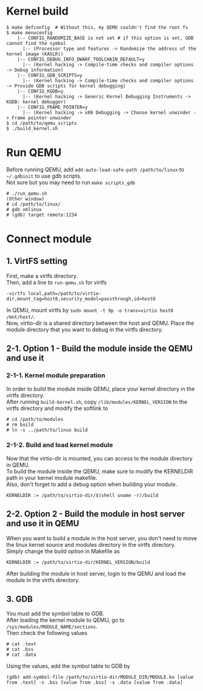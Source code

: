 # Kernel build
```
$ make defconfig  # Without this, my QEMU couldn't find the root fs
$ make menuconfig
    |-- CONFIG_RANDOMIZE_BASE is not set # if this option is set, GDB cannot find the symbol
      |-- (Processor type and features -> Randomize the address of the kernel image (KASLR))
    |-- CONFIG_DEBUG_INFO_DWARF_TOOLCHAIN_DEFAULT=y
      |-- (Kernel hacking -> Compile-time checks and compiler options -> Debug information)
    |-- CONFIG_GDB_SCRIPTS=y
      |-- (Kernel hacking -> Compile-time checks and compiler options -> Provide GDB scripts for kernel debugging)
    |-- CONFIG_KGDB=y
      |-- (Kernel hacking -> Generic Kernel Debugging Instruments -> KGDB: kernel debugger)
    |-- CONFIG_FRAME_POINTER=y 
      |-- (Kernel hacking -> x86 Debugging -> Choose kernel unwinder -> Frame pointer unwinder
$ cd /path/to/qemu_scripts
$ ./build_kernel.sh
```

# Run QEMU
Before running QEMU, add `add-auto-load-safe-path /path/to/linux` to `~/.gdbinit` to use gdb scripts.  
Not sure but you may need to run `make scripts_gdb`
```
# ./run_qemu.sh
(Other window)
# cd /path/to/linux/
# gdb vmlinux
# (gdb) target remote:1234
```

# Connect module
## 1. VirtFS setting
First, make a virtfs directory.  
Then, add a line to `run-qemu.sh` for virtfs
```
-virtfs local,path=/path/to/virtio-dir,mount_tag=host0,security_model=passthrough,id=host0
```
In QEMU, mount virtfs by `sudo mount -t 9p -o trans=virtio host0 /mnt/host/`.  
Now, virtio-dir is a shared directory between the host and QEMU.
Place the module directory that you want to debug in the virtfs directory.  

## 2-1. Option 1 - Build the module inside the QEMU and use it
### 2-1-1. Kernel module preparation
In order to build the module inside QEMU, place your kernel directory in the virtfs directory.  
After running `build-kernel.sh`, copy `/lib/modules/KERNEL_VERSION` to the virtfs directory and modify the softlink to
```
# cd /path/to/modules
# rm build
# ln -s ../path/to/linux build
```

### 2-1-2. Build and load kernel module
Now that the virtio-dir is mounted, you can access to the module directory in QEMU.  
To build the module inside the QEMU, make sure to modify the KERNELDIR path in your kernel module makefile.  
Also, don't forget to add a debug option when building your module.
```
KERNELDIR := /path/to/virtio-dir/$(shell uname -r)/build
```

## 2-2. Option 2 - Build the module in host server and use it in QEMU
When you want to build a module in the host server, you don't need to move the linux kernel source and
modules directory in the virtfs directory.  
Simply change the build option in Makefile as
```
KERNELDIR := /path/to/virtio-dir/KERNEL_VERSION/build
```
After building the module in host server, login to the QEMU and load the module in the virtfs directory.

## 3. GDB
You must add the symbol table to GDB.  
After loading the kernel module to QEMU, go to `/sys/modules/MODULE_NAME/sections`.  
Then check the following values
```
# cat .text
# cat .bss
# cat .data
```
Using the values, add the symbol table to GDB by
```
(gdb) add-symbol-file /path/to/virtio-dir/MODULE_DIR/MODULE.ko [value from .text] -s .bss [value from .bss] -s .data [value from .data]
```
